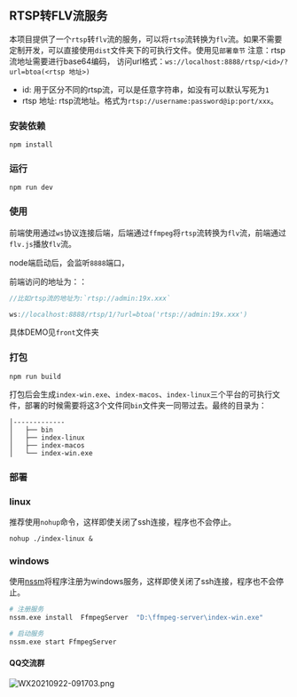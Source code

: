 ## RTSP转FLV流服务

本项目提供了一个`rtsp`转`flv`流的服务，可以将`rtsp`流转换为`flv`流。如果不需要定制开发，可以直接使用`dist`文件夹下的可执行文件。使用见`部署章节`
注意：rtsp流地址需要进行base64编码，
访问url格式：`ws://localhost:8888/rtsp/<id>/?url=btoa(<rtsp 地址>)`
- id: 用于区分不同的rtsp流，可以是任意字符串，如没有可以默认写死为`1`
- rtsp 地址: rtsp流地址。格式为`rtsp://username:password@ip:port/xxx`。
### 安装依赖
```
npm install
```

### 运行
```
npm run dev
```
### 使用
前端使用通过`ws`协议连接后端，后端通过`ffmpeg`将`rtsp`流转换为`flv`流，前端通过`flv.js`播放`flv`流。

node端启动后，会监听`8888`端口，

前端访问的地址为：：
```js
//比如rtsp流的地址为:`rtsp://admin:19x.xxx`

ws://localhost:8888/rtsp/1/?url=btoa('rtsp://admin:19x.xxx')
```
具体DEMO见`front`文件夹

### 打包
```
npm run build
```
打包后会生成`index-win.exe`、`index-macos`、`index-linux`三个平台的可执行文件，部署的时候需要将这3个文件同`bin`文件夹一同带过去。最终的目录为：
```
│-------------
│   ├── bin
│   ├── index-linux
│   ├── index-macos
│   └── index-win.exe
```
### 部署

### linux
推荐使用`nohup`命令，这样即使关闭了ssh连接，程序也不会停止。
```
nohup ./index-linux &
```
### windows
使用[nssm](https://nssm.cc/usage)将程序注册为windows服务，这样即使关闭了ssh连接，程序也不会停止。
```bash
# 注册服务
nssm.exe install  FfmpegServer  "D:\ffmpeg-server\index-win.exe"

# 启动服务
nssm.exe start FfmpegServer
```

#### QQ交流群

![WX20210922-091703.png](https://cdn.wangzc.wang/uPic/WX20210922-09170315%20.png)

